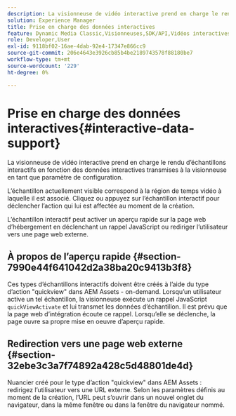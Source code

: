 ```yaml
---
description: La visionneuse de vidéo interactive prend en charge le rendu d’échantillons interactifs en fonction des données interactives transmises à la visionneuse en tant que paramètre de configuration.
solution: Experience Manager
title: Prise en charge des données interactives
feature: Dynamic Media Classic,Visionneuses,SDK/API,Vidéos interactives
role: Developer,User
exl-id: 9118bf02-16ae-4dab-92e4-17347e866cc9
source-git-commit: 206e4643e3926cb85b4be2189743578f88180be7
workflow-type: tm+mt
source-wordcount: '229'
ht-degree: 0%

---
```


# Prise en charge des données interactives{#interactive-data-support}

La visionneuse de vidéo interactive prend en charge le rendu d’échantillons interactifs en fonction des données interactives transmises à la visionneuse en tant que paramètre de configuration.

L’échantillon actuellement visible correspond à la région de temps vidéo à laquelle il est associé. Cliquez ou appuyez sur l’échantillon interactif pour déclencher l’action qui lui est affectée au moment de la création.

L’échantillon interactif peut activer un aperçu rapide sur la page web d’hébergement en déclenchant un rappel JavaScript ou rediriger l’utilisateur vers une page web externe.

## À propos de l’aperçu rapide {#section-7990e44f641042d2a38ba20c9413b3f8}

Ces types d’échantillons interactifs doivent être créés à l’aide du type d’action &quot;quickview&quot; dans AEM Assets - on-demand. Lorsqu’un utilisateur active un tel échantillon, la visionneuse exécute un rappel JavaScript `quickViewActivate` et lui transmet les données d’échantillon. Il est prévu que la page web d’intégration écoute ce rappel. Lorsqu’elle se déclenche, la page ouvre sa propre mise en oeuvre d’aperçu rapide.

## Redirection vers une page web externe {#section-32ebe3c3a7f74892a428c5d48801de4d}

Nuancier créé pour le type d’action &quot;quickview&quot; dans AEM Assets : redirigez l’utilisateur vers une URL externe. Selon les paramètres définis au moment de la création, l’URL peut s’ouvrir dans un nouvel onglet du navigateur, dans la même fenêtre ou dans la fenêtre du navigateur nommé.
